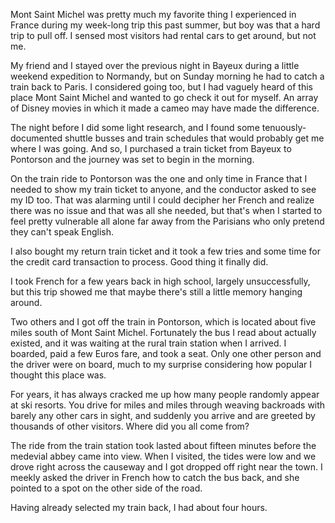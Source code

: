 Mont Saint Michel was pretty much my favorite thing I experienced in France during my week-long trip this past summer, but boy was that a hard trip to pull off. I sensed most visitors had rental cars to get around, but not me.

My friend and I stayed over the previous night in Bayeux during a little weekend expedition to Normandy, but on Sunday morning he had to catch a train back to Paris. I considered going too, but I had vaguely heard of this place Mont Saint Michel and wanted to go check it out for myself. An array of Disney movies in which it made a cameo may have made the difference.

The night before I did some light research, and I found some tenuously-documented shuttle busses and train schedules that would probably get me where I was going. And so, I purchased a train ticket from Bayeux to Pontorson and the journey was set to begin in the morning.

On the train ride to Pontorson was the one and only time in France that I needed to show my train ticket to anyone, and the conductor asked to see my ID too. That was alarming until I could decipher her French and realize there was no issue and that was all she needed, but that's when I started to feel pretty vulnerable all alone far away from the Parisians who only pretend they can't speak English.

I also bought my return train ticket and it took a few tries and some time for the credit card transaction to process. Good thing it finally did.

I took French for a few years back in high school, largely unsuccessfully, but this trip showed me that maybe there's still a little memory hanging around.

Two others and I got off the train in Pontorson, which is located about five miles south of Mont Saint Michel. Fortunately the bus I read about actually existed, and it was waiting at the rural train station when I arrived. I boarded, paid a few Euros fare, and took a seat. Only one other person and the driver were on board, much to my surprise considering how popular I thought this place was.

For years, it has always cracked me up how many people randomly appear at ski resorts. You drive for miles and miles through weaving backroads with barely any other cars in sight, and suddenly you arrive and are greeted by thousands of other visitors. Where did you all come from?

The ride from the train station took lasted about fifteen minutes before the medevial abbey came into view. When I visited, the tides were low and we drove right across the causeway and I got dropped off right near the town. I meekly asked the driver in French how to catch the bus back, and she pointed to a spot on the other side of the road.

Having already selected my train back, I had about four hours.
